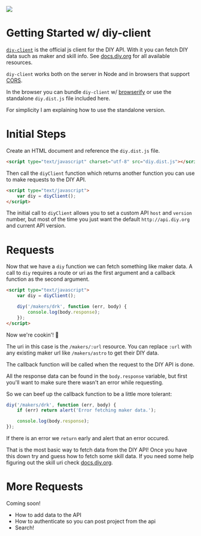 ![](http://dofr7nqq7emks.cloudfront.net/gra_splash.jpg)

# Getting Started w/ diy-client

[`diy-client`](https://github.com/diy/diy-client) is the official js client
for the DIY API. With it you can fetch DIY data such as maker and skill info.
See [docs.diy.org](http://docs.diy.org) for all available resources.

`diy-client` works both on the server in Node and in browsers that support
[CORS](https://developer.mozilla.org/en-US/docs/Web/HTTP/Access_control_CORS).

In the browser you can bundle `diy-client` w/
[browserify](https://github.com/substack/node-browserify) or use the standalone
`diy.dist.js` file included here.

For simplicity I am explaining how to use the standalone version.

# Initial Steps

Create an HTML document and reference the `diy.dist.js` file.

```html
<script type="text/javascript" charset="utf-8" src="diy.dist.js"></script>
```

Then call the `diyClient` function which returns another function you can use
to make requests to the DIY API.

```html
<script type="text/javascript">
    var diy = diyClient();
</script>
```

The initial call to `diyClient` allows you to set a custom API `host` and `version`
number, but most of the time you just want the default `http://api.diy.org` and
current API version.

# Requests

Now that we have a `diy` function we can fetch something like maker data. A call
to `diy` requires a route or uri as the first argument and a callback function
as the second argument.

```html
<script type="text/javascript">
    var diy = diyClient();

    diy('/makers/drk', function (err, body) {
        console.log(body.response);
    });
</script>
```

Now we're cookin'! :egg:

The uri in this case is the `/makers/:url` resource. You can replace `:url`
with any existing maker url like `/makers/astro` to get their DIY data.

The callback function will be called when the request to the DIY API is done.

All the response data can be found in the `body.response` variable, but first
you'll want to make sure there wasn't an error while requesting.

So we can beef up the callback function to be a little more tolerant:

```js
diy('/makers/drk', function (err, body) {
    if (err) return alert('Error fetching maker data.');

    console.log(body.response);
});
```

If there is an error we `return` early and alert that an error occured.

That is the most basic way to fetch data from the DIY API! Once
you have this down try and guess how to fetch some skill data. If you need
some help figuring out the skill uri check [docs.diy.org](http://docs.diy.org).

# More Requests

Coming soon!

* How to add data to the API
* How to authenticate so you can post project from the api
* Search!
